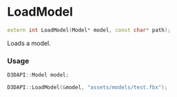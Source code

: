 # LoadModel

```c++
extern int LoadModel(Model* model, const char* path);
```

Loads a model.


### Usage
```c++
D3DAPI::Model model;

D3DAPI::LoadModel(&model, "assets/models/test.fbx");
```
